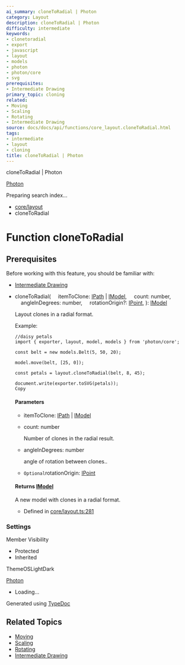 ```yaml
---
ai_summary: cloneToRadial | Photon
category: Layout
description: cloneToRadial | Photon
difficulty: intermediate
keywords:
- clonetoradial
- export
- javascript
- layout
- models
- photon
- photon/core
- svg
prerequisites:
- Intermediate Drawing
primary_topic: cloning
related:
- Moving
- Scaling
- Rotating
- Intermediate Drawing
source: docs/docs/api/functions/core_layout.cloneToRadial.html
tags:
- intermediate
- layout
- cloning
title: cloneToRadial | Photon
---
```

cloneToRadial | Photon

[Photon](../index.md)




Preparing search index...

* [core/layout](../modules/core_layout.md)
* cloneToRadial

# Function cloneToRadial

## Prerequisites

Before working with this feature, you should be familiar with:

- [Intermediate Drawing](../index.md)


* cloneToRadial(
      itemToClone: [IPath](../interfaces/core_schema.IPath.md) | [IModel](../interfaces/core_schema.IModel.md),
      count: number,
      angleInDegrees: number,
      rotationOrigin?: [IPoint](../interfaces/core_schema.IPoint.md),
  ): [IModel](../interfaces/core_schema.IModel.md)

  Layout clones in a radial format.

  Example:

  ```
  //daisy petals
  import { exporter, layout, model, models } from 'photon/core';

  const belt = new models.Belt(5, 50, 20);

  model.move(belt, [25, 0]);

  const petals = layout.cloneToRadial(belt, 8, 45);

  document.write(exporter.toSVG(petals));
  Copy
  ```

  #### Parameters

  + itemToClone: [IPath](../interfaces/core_schema.IPath.md) | [IModel](../interfaces/core_schema.IModel.md)
  + count: number

    Number of clones in the radial result.
  + angleInDegrees: number

    angle of rotation between clones..
  + `Optional`rotationOrigin: [IPoint](../interfaces/core_schema.IPoint.md)

  #### Returns [IModel](../interfaces/core_schema.IModel.md)

  A new model with clones in a radial format.

  + Defined in [core/layout.ts:281](https://github.com/mwhite454/photon/blob/main/packages/photon/src/core/layout.ts#L281)

### Settings

Member Visibility

* Protected
* Inherited

ThemeOSLightDark

[Photon](../index.md)

* Loading...

Generated using [TypeDoc](https://typedoc.org/)

## Related Topics

- [Moving](../index.md)
- [Scaling](../index.md)
- [Rotating](../index.md)
- [Intermediate Drawing](../index.md)
